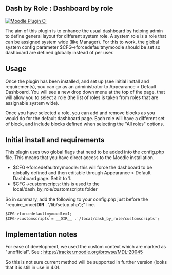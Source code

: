Dash by Role : Dashboard by role
--

[![Moodle Plugin CI](https://github.com/call-learning/moodle-local_dash_by_role/actions/workflows/ci.yml/badge.svg)](https://github.com/call-learning/moodle-local_dash_by_role/actions/workflows/ci.yml)

The aim of this plugin is to enhance the usual dashboard by helping admin to define general layout for different system role. A system role is a role that can be assigned system wide
(like Manager).
For this to work, the global system config parameter $CFG->forcedefaultmymoodle should be set so dashboard are defined globally instead of per user. 

Usage
--

Once the plugin has been installed, and set up (see initial install and requirements), you can go as an administrator to Appearance > Default Dashboard.
You will see a new drop down menu at the top of the page, that will allow you to select a role (the list of roles is taken from roles that are assignable system wide).

Once you have selected a role, you can add and remove blocks as you would do for the default dashboard page. Each role will have a different set of block, and include
blocks defined when selecting the "All roles" options.

Initial install and requirements
--

This plugin uses two global flags that need to be added into the config.php file.
This means that you have direct access to the Moodle installation. 

* $CFG->forcedefaultmymoodle: this will force the dashboard to be globally defined and then editable through Appearance > Default Dashboard page. Set it to 1.
* $CFG->customscripts: this is used to the local/dash_by_role/customscripts folder

So in summary, add the following to your config.php just before the "require_once(__DIR__ . '/lib/setup.php');" line.

    $CFG->forcedefaultmymoodle=1;
    $CFG->customscripts = __DIR__ .'/local/dash_by_role/customscripts';


Implementation notes
--

For ease of development, we used the custom context which are marked as "unofficial".
See : https://tracker.moodle.org/browse/MDL-20045

So this is not sure current method will be supported in further version (looks that it is still in use in 4.0).